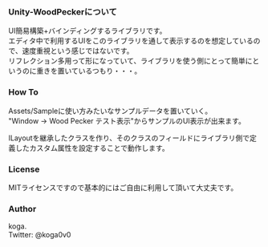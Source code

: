 ### Unity-WoodPeckerについて

UI簡易構築+バインディングするライブラリです。  
エディタ中で利用するUIをこのライブラリを通して表示するのを想定しているので、速度重視という感じではないです。  
リフレクション多用って形になっていて、ライブラリを使う側にとって簡単にというのに重きを置いているつもり・・・。  

### How To

Assets/Sampleに使い方みたいなサンプルデータを置いていく。  
"Window -> Wood Pecker テスト表示"からサンプルのUI表示が出来ます。

ILayoutを継承したクラスを作り、そのクラスのフィールドにライブラリ側で定義したカスタム属性を設定することで動作します。  


### License

MITライセンスですので基本的にはご自由に利用して頂いて大丈夫です。  

### Author

koga.  
Twitter: @koga0v0